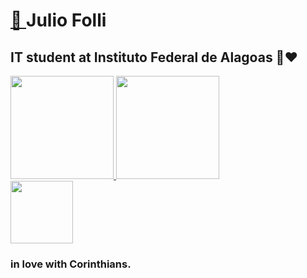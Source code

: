 <h1>
  <a href="https://youtu.be/uzS3WG6__G4" target="_blank">
    🌟
  </a>
  <span>
  Julio Folli
  </span>
</h1>
<h2> 
  IT student at Instituto Federal de Alagoas 💚❤️
</h2>
<div align="left">
  <a href="https://github.com/NETUNO14">
    <img height="165em" src="https://github-readme-stats.vercel.app/api username=NETUNO14&show_icons=true&theme=dark&include_all_commits=true&count_private=true"/>
     <img height="165em" src="https://github-readme-stats.vercel.app/api/top-langs/?username=NETUNO14&layout=compact&langs_count=7&theme=dark"/>
  </a>
</div>
 
  <img width="100" src="https://i0.wp.com/dreamleaguesoccer.com.br/wp-content/uploads/2016/11/escudo-Corinthians.png?fit=512%2C512&ssl=1"/>
  <h3>
    <strong>
      in love with Corinthians.
    </strong>
   </h3>
